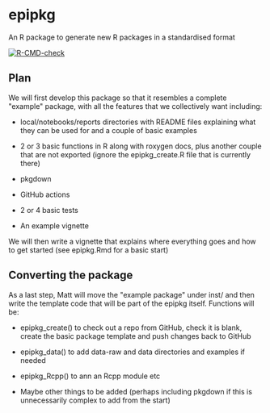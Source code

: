 # epipkg
An R package to generate new R packages in a standardised format

<!-- badges: start -->
[![R-CMD-check](https://github.com/ku-awdc/epipkg/workflows/R-CMD-check/badge.svg)](https://github.com/ku-awdc/epipkg/actions)
<!-- badges: end -->

## Plan

We will first develop this package so that it resembles a complete "example" package, with all the features that we collectively want including:

- local/notebooks/reports directories with README files explaining what they can be used for and a couple of basic examples

- 2 or 3 basic functions in R along with roxygen docs, plus another couple that are not exported (ignore the epipkg_create.R file that is currently there)

- pkgdown

- GitHub actions

- 2 or 4 basic tests

- An example vignette

We will then write a vignette that explains where everything goes and how to get started (see epipkg.Rmd for a basic start)

## Converting the package

As a last step, Matt will move the "example package" under inst/ and then write the template code that will be part of the epipkg itself.  Functions will be:

- epipkg_create()  to check out a repo from GitHub, check it is blank, create the basic package template and push changes back to GitHub

- epipkg_data()  to add data-raw and data directories and examples if needed

- epipkg_Rcpp()  to ann an Rcpp module etc

- Maybe other things to be added (perhaps including pkgdown if this is unnecessarily complex to add from the start)
